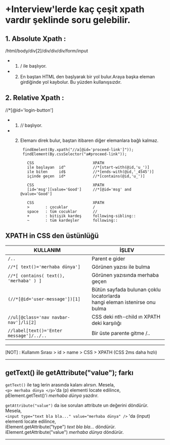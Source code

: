 # +Interview'lerde kaç çeşit xpath vardır şeklinde soru gelebilir.

## 1. Absolute Xpath :

/html/body/div[2]/div/div/div/form/input

*
    1. / ile başlıyor.
*
    2. En baştan HTML den başlyarak bir yol bulur.Araya başka eleman girdiğinde yol kaybolur.
       Bu yüzden kullanışsızdır.

## 2. Relative Xpath :

//*[@id='login-button']

*
    1. // başlıyor.
*
    2. Elemanı direk bulur, baştan itibaren diğer elemanlara bağlı kalmaz.

            findEmelent(By.xpath("//a[@id='proceed-link']"));
            findElement(By.cssSelector("a#proceed-link"));  

              CSS                          XPATH
              ile başlayan  id^            //*[start-with(@id,'u_')]
              ile biten     id$            //*[ends-with(@id,'_4545')]
              içinde geçen  id*            //*[contains(@id,'u_')]

              CSS                          XPATH
              [id='msg'][value='Good']     //*[@id='msg' and @value='Good']

              CSS                          XPATH
              >       : çocuklar           /
              space   : tüm cocuklar       //
              +       : bitişik kardeş     following-sibling::
              ~       : tüm kardeşler      following::

## XPATH in CSS den üstünlüğü

| KULLANIM                                | İŞLEV                                                                          |
|-----------------------------------------|--------------------------------------------------------------------------------|
| ```/..```                                     | Parent e gider                                                                 |
| ```//*[ text()='merhaba dünya']```            | Görünen yazısı ile bulma                                                       |
| ```//*[ contains( text(), 'merhaba' ) ]```    | Görünen yazısında merhaba geçen                                                |
| ```(//*[@id='user-message'])[1]```            | Bütün sayfada bulunan çoklu locatorlarda<br/> hangi eleman istenirse onu bulma |
| ```//ul[@class='nav navbar-nav']/li[2]```     | CSS deki nth-child ın XPATH deki karşılığı                                     |
| ```//label[text()='Enter message']/../..```   | Bir üste parente gitme /..                                                     |

---
[NOT] : Kullanım Sırası > id > name >  CSS > XPATH (CSS 2ms daha hızlı)

**********************************************
## getText() ile getAttribute("value"); farkı

```getText()``` ile tag lerin arasında kalanı alırsın. 
Mesela,<br>
```<p> merhaba dünya </p>```'da 
(p) elementi locate edilince, <br>
pElement.getText()'i _merhaba dünya_ yazdrır. <br>

```getAttribute("value")``` da ise sorulan attribute un değerini döndürür. 
Mesela,<br>
```<input type="text bla bla..." value="merhaba dünya" />``` 'da
(input) elementi locate edilince, <br>
iElement.getAttribute("type") _text bla bla..._ döndürür. <br>
iElement.getAttribute("value") _merhaba dünya_ döndürür. <br>

---
